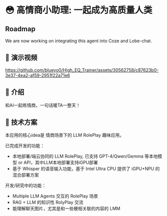 # 😳 高情商小助理: 一起成为高质量人类 

## Roadmap
We are now working on integrating this agent into Coze and Lobe-chat.

## 📀 演示视频

https://github.com/blueyo0/High_EQ_Trainer/assets/30562758/c87623b0-3e37-4ea2-af59-2951f22a71e6

 
## 📖 介绍

和AI一起练情商，一句话暖TA一整天！

## 🔨 技术方案

本应用的核心idea是 情商场景下的 LLM RolePlay 趣味应用。

已完成开发的功能：

- 本地部署/端云协同的 LLM RolePlay, 已支持 GPT-4/Qwen/Gemma 等本地模型 or API，其中LLM本地部署支持iGPU部署
- 基于 Whisper 的语音输入功能，基于 Intel Ultra CPU 提供了 iGPU+NPU 的混合部署方案

开发/研究中的功能：

- Multiple LLM Agents 交互的 RolePlay 场景
- RAG + LLM 的知识性 RolyPlay 交流
- 能理解聊天图片，尤其是和一些梗相关联的内容的 LMM


